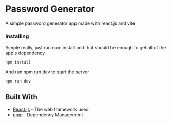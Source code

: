 # Password Generator

A simple password generator app made with react.js and vite 

### Installing

Simple really, just run npm install and that should be enough to get all of the app's dependency

```
npm install 
```

And run npm run dev to start the server

```
npm run dev
```

## Built With

* [React.js](https://react.dev/reference/react) - The web framework used
* [npm](https://maven.apache.org/) - Dependency Management  

